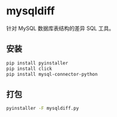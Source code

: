 # mysqldiff

针对 MySQL 数据库表结构的差异 SQL 工具。

## 安装

```bash
pip install pyinstaller
pip install click
pip install mysql-connector-python
```

## 打包

```bash
pyinstaller -F mysqldiff.py
```
